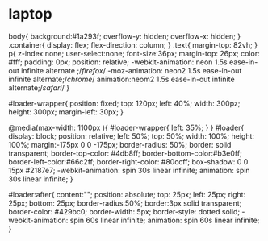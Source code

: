 # laptop
body{
    background:#1a293f;
    overflow-y: hidden;
    overflow-x: hidden;
}
.container{
    display: flex;
    flex-direction: column;
}
.text{
    margin-top: 82vh;
} 
p{
    z-index:none;
    user-select:none;
    font-size:36px;
    margin-top: 26px;
    color: #fff;
    padding: 0px;
    position: relative;
    -webkit-animation: neon 1.5s ease-in-out infinite alternate ;/*firefox*/
    -moz-animation: neon2 1.5s ease-in-out infinite alternate;/*chrome*/
    animation:neom2 1.5s ease-in-out infinite alternate;/*safari*/
}

#loader-wrapper{
    position: fixed;
    top: 120px;
    left: 40%;
    width: 300pz;
    height: 300px;
    margin-left: 30px;
}

@media(max-width: 1100px ){
    #loader-wrapper{
        left: 35%;
    }
}
#loader{
    display: block;
        position: relative;
        left: 50%;
        top: 50%;
        width: 100%;
        height: 100%;
        margin:-175px 0 0 -175px;
        border-radius: 50%;
        border: solid transparent;
        border-top-color: #4db8ff;
        border-bottom-color:#b3e0ff;
        border-left-color:#66c2ff;
        border-right-color: #80ccff;
        box-shadow: 0 0 15px #2187e7;
        -webkit-animation: spin 30s linear infinite;
        animation: spin 30s linear infinite;
}

#loader:after{
    content:"";
    position: absolute;
    top: 25px;
    left: 25px;
    right: 25px;
    bottom: 25px;
    border-radius:50%;
    border:3px solid transparent;
    border-color: #429bc0;
    border-width: 5px;
    border-style: dotted solid;
    -webkit-animation: spin 60s linear infinite;
    animation: spin 60s linear infinite;
}
